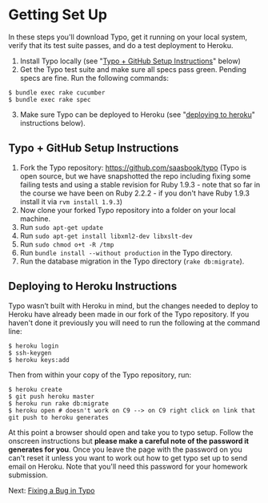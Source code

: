 Getting Set Up
===============

In these steps you'll download Typo, get it running on your local system, verify that its test suite passes, and do a test deployment to Heroku.

1) Install Typo locally (see "[Typo + GitHub Setup Instructions](#typo--github-setup-instructions)" below)
2) Get the Typo test suite and make sure all specs pass green. Pending specs are fine. Run the following commands:
```
$ bundle exec rake cucumber
$ bundle exec rake spec
```
3) Make sure Typo can be deployed to Heroku (see "[deploying to heroku](#deploying-to-heroku-instructions)" instructions below).


Typo + GitHub Setup Instructions
--------------------------------

1. Fork the Typo repository: https://github.com/saasbook/typo  (Typo is open source, but we have snapshotted the repo including fixing some failing tests and using a stable revision for Ruby 1.9.3 - note that so far in the course we have been on Ruby 2.2.2 - if you don't have Ruby 1.9.3 install it via `rvm install 1.9.3`)
2. Now clone your forked Typo repository into a folder on your local machine.
3. Run `sudo apt-get update`
4. Run `sudo apt-get install libxml2-dev libxslt-dev`
5. Run `sudo chmod o+t -R /tmp`
6. Run `bundle install --without production` in the Typo directory.
7. Run the database migration in the Typo directory (`rake db:migrate`).


Deploying to Heroku Instructions
--------------------------------

Typo wasn’t built with Heroku in mind, but the changes needed to deploy to Heroku have already been made in our fork of the Typo repository. If you haven't done it previously you will need to run the following at the command line:

```
$ heroku login
$ ssh-keygen
$ heroku keys:add
```

Then from within your copy of the Typo repository, run:

```
$ heroku create
$ git push heroku master
$ heroku run rake db:migrate
$ heroku open # doesn't work on C9 --> on C9 right click on link that git push to heroku generates
```

At this point a browser should open and take you to typo setup. Follow the onscreen instructions but **please make a careful note of the password it generates for you**.  Once you leave the page with the password on you can't reset it unless you want to work out how to get typo set up to send email on Heroku.  Note that you'll need this password for your homework submission.

Next: [Fixing a Bug in Typo](fixing_a_bug_in_typo.md)
